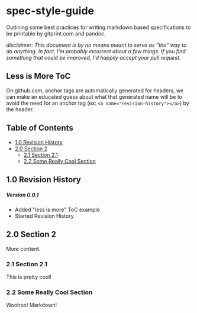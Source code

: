 spec-style-guide
================

Outlining some best practices for writing markdown based specifications to be printable by gitprint.com and pandoc.

*disclaimer: This document is by no means meant to serve as "the" way to do anything. In fact, I'm probably incorrect about a few things. If you find something that could be improved, I'd happily accept your pull request.*


## Less is More ToC

On github.com, anchor tags are automatically generated for headers, we can make an educated guess about what that generated name will be to avoid the need for an anchor tag (ex: ```<a name="revision-history"></a>```) by the header.

## Table of Contents
* [1.0 Revision History](#10-revision-history)
* [2.0 Section 2](#20-section-2)
  * [2.1 Section 2.1](#21-section-21)
  * [2.2 Some Really Cool Section](#22-some-really-cool-section)

## 1.0 Revision History

##### Version 0.0.1
* Added "less is more" ToC example
* Started Revision History

## 2.0 Section 2

More content.

### 2.1 Section 2.1

This is pretty cool!

### 2.2 Some Really Cool Section

Woohoo! Markdown!
